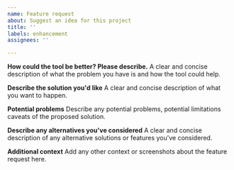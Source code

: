 ```yaml
---
name: Feature request
about: Suggest an idea for this project
title: ''
labels: enhancement
assignees: ''

---
```


**How could the tool be better? Please describe.**
A clear and concise description of what the problem you have is and how the tool could help.

**Describe the solution you'd like**
A clear and concise description of what you want to happen.

**Potential problems**
Describe any potential problems, potential limitations caveats of the proposed solution.

**Describe any alternatives you've considered**
A clear and concise description of any alternative solutions or features you've considered.

**Additional context**
Add any other context or screenshots about the feature request here.
